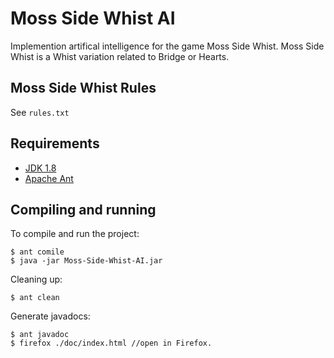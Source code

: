 # Moss Side Whist AI
Implemention artifical intelligence for the game Moss Side Whist. Moss Side Whist is a Whist variation related to Bridge or Hearts.

## Moss Side Whist Rules
See ```rules.txt```


## Requirements
* [JDK 1.8](http://openjdk.java.net/install/)
* [Apache Ant](http://ant.apache.org/)


## Compiling and running
To compile and run the project:
```
$ ant comile
$ java -jar Moss-Side-Whist-AI.jar
```
Cleaning up:
```
$ ant clean
```

Generate javadocs:
```
$ ant javadoc
$ firefox ./doc/index.html //open in Firefox.
```

